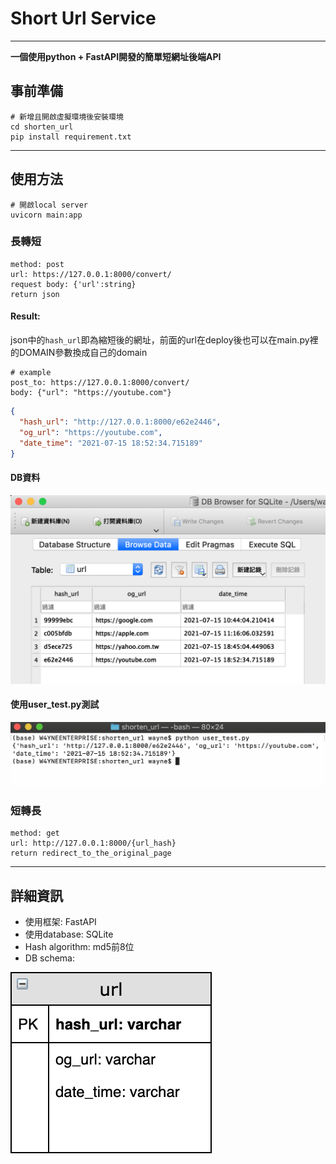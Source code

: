 # Short Url Service

---

**一個使用python + FastAPI開發的簡單短網址後端API**

## 事前準備

```shell
# 新增且開啟虛擬環境後安裝環境
cd shorten_url
pip install requirement.txt
```

---

## 使用方法

```shell
# 開啟local server
uvicorn main:app
```

### 長轉短

```
method: post
url: https://127.0.0.1:8000/convert/
request body: {'url':string}
return json
```

#### Result:

json中的`hash_url`即為縮短後的網址，前面的url在deploy後也可以在main.py裡的DOMAIN參數換成自己的domain

```
# example
post_to: https://127.0.0.1:8000/convert/
body: {"url": "https://youtube.com"}
```

```json
{
  "hash_url": "http://127.0.0.1:8000/e62e2446",
  "og_url": "https://youtube.com",
  "date_time": "2021-07-15 18:52:34.715189"
}
```

#### DB資料

![db_data](./src/db_data.png)

#### 使用user_test.py測試

![terminal_test](./src/terminal_test.png)

### 短轉長

```
method: get
url: http://127.0.0.1:8000/{url_hash}
return redirect_to_the_original_page
```

---

## 詳細資訊

* 使用框架: FastAPI
* 使用database: SQLite
* Hash algorithm: md5前8位
* DB schema: 

![db_schema](./src/db_schema.png)
